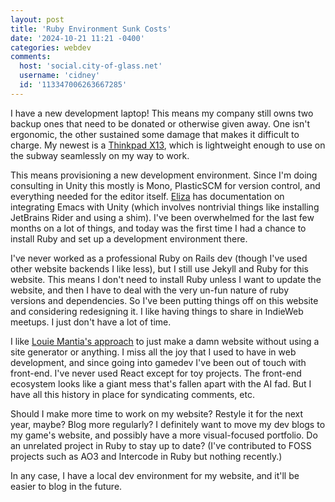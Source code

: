 ```yaml
---
layout: post
title: 'Ruby Environment Sunk Costs'
date: '2024-10-21 11:21 -0400'
categories: webdev
comments:
  host: 'social.city-of-glass.net'
  username: 'cidney'
  id: '113347006263667285'
---
```


I have a new development laptop! This means my company still owns two
backup ones that need to be donated or otherwise given away. One isn't
ergonomic, the other sustained some damage that makes it difficult to
charge. My newest is a [Thinkpad X13](/uses), which is lightweight enough to use on the subway seamlessly on my way to work.

This means provisioning a new development environment. Since I'm doing consulting in Unity this mostly is Mono, PlasticSCM for version control, and everything needed for the editor itself. [Eliza](https://eliza.sh/2022-07-31-using-unity-editor-with-emacs-(part-2).html) has documentation on integrating Emacs with Unity (which involves nontrivial things like installing JetBrains Rider and using a shim). I've been overwhelmed for the last few months on a lot of things, and today was the first time I had a chance to install Ruby and set up a development environment there.

I've never worked as a professional Ruby on Rails dev (though I've used other website backends I like less), but I still use Jekyll and Ruby for this website. This means I don't need to install Ruby unless I want to update the website, and then I have to deal with the very un-fun nature of ruby versions and dependencies. So I've been putting things off on this website and considering redesigning it. I like having things to share in IndieWeb meetups. I just don't have a lot of time.

I like [Louie Mantia's approach](https://lmnt.me/blog/how-to-make-a-damn-website.html) to just make a damn website without using a site generator or anything. I miss all the joy that I used to have in web development, and since going into gamedev I've been out of touch with front-end. I've never used React except for toy projects. The front-end ecosystem looks like a giant mess that's fallen apart with the AI fad. But I have all this history in place for syndicating comments, etc. 

Should I make more time to work on my website? Restyle it for the next year, maybe? Blog more regularly? I definitely want to move my dev blogs to my game's website, and possibly have a more visual-focused portfolio. Do an unrelated project in Ruby to stay up to date? (I've contributed to FOSS projects such as AO3 and Intercode in Ruby but nothing recently.)

In any case, I have a local dev environment for my website, and it'll be easier to blog in the future.
